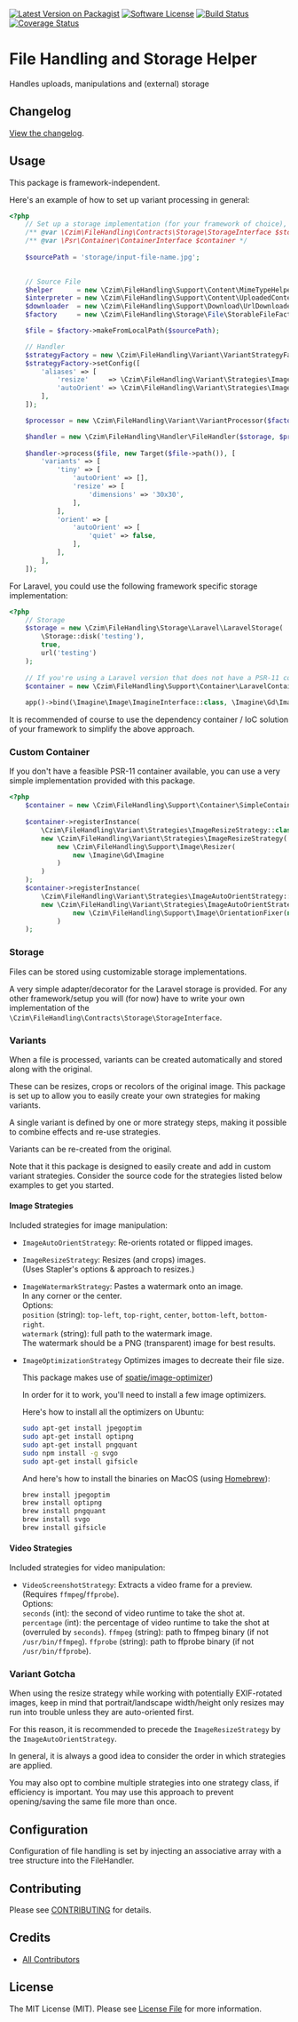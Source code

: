 [![Latest Version on Packagist][ico-version]][link-packagist]
[![Software License][ico-license]](LICENSE.md)
[![Build Status](https://travis-ci.org/czim/file-handling.svg?branch=master)](https://travis-ci.org/czim/file-handling)
[![Coverage Status](https://coveralls.io/repos/github/czim/file-handling/badge.svg?branch=master)](https://coveralls.io/github/czim/file-handling?branch=master)


# File Handling and Storage Helper

Handles uploads, manipulations and (external) storage


## Changelog

[View the changelog](CHANGELOG.md).


## Usage

This package is framework-independent.

Here's an example of how to set up variant processing in general:

```php
<?php
    // Set up a storage implementation (for your framework of choice), and a PSR-11 container implementation.
    /** @var \Czim\FileHandling\Contracts\Storage\StorageInterface $storage */
    /** @var \Psr\Container\ContainerInterface $container */
    
    $sourcePath = 'storage/input-file-name.jpg';
    

    // Source File
    $helper      = new \Czim\FileHandling\Support\Content\MimeTypeHelper;
    $interpreter = new \Czim\FileHandling\Support\Content\UploadedContentInterpreter;
    $downloader  = new \Czim\FileHandling\Support\Download\UrlDownloader($helper);
    $factory     = new \Czim\FileHandling\Storage\File\StorableFileFactory($helper, $interpreter, $downloader);

    $file = $factory->makeFromLocalPath($sourcePath);

    // Handler
    $strategyFactory = new \Czim\FileHandling\Variant\VariantStrategyFactory($container);
    $strategyFactory->setConfig([
        'aliases' => [
            'resize'     => \Czim\FileHandling\Variant\Strategies\ImageResizeStrategy::class,
            'autoOrient' => \Czim\FileHandling\Variant\Strategies\ImageAutoOrientStrategy::class,
        ],
    ]);

    $processor = new \Czim\FileHandling\Variant\VariantProcessor($factory, $strategyFactory);

    $handler = new \Czim\FileHandling\Handler\FileHandler($storage, $processor);
    
    $handler->process($file, new Target($file->path()), [
        'variants' => [
            'tiny' => [
                'autoOrient' => [],
                'resize' => [
                    'dimensions' => '30x30',
                ],
            ],
            'orient' => [
                'autoOrient' => [
                    'quiet' => false,
                ],
            ],
        ],
    ]);
``` 

For Laravel, you could use the following framework specific storage implementation:

```php
<?php
    // Storage
    $storage = new \Czim\FileHandling\Storage\Laravel\LaravelStorage(
        \Storage::disk('testing'),
        true,
        url('testing')
    );
   
    // If you're using a Laravel version that does not have a PSR-11 compliant container yet:
    $container = new \Czim\FileHandling\Support\Container\LaravelContainerDecorator(app());
    
    app()->bind(\Imagine\Image\ImagineInterface::class, \Imagine\Gd\Imagine::class);
```

It is recommended of course to use the dependency container / IoC solution of your framework to simplify the above approach.


### Custom Container 

If you don't have a feasible PSR-11 container available, you can use a very simple implementation provided with this package.

```php
<?php
    $container = new \Czim\FileHandling\Support\Container\SimpleContainer;
    
    $container->registerInstance(
        \Czim\FileHandling\Variant\Strategies\ImageResizeStrategy::class,
        new \Czim\FileHandling\Variant\Strategies\ImageResizeStrategy(
            new \Czim\FileHandling\Support\Image\Resizer(
                new \Imagine\Gd\Imagine
            )
        )
    );
    $container->registerInstance(
        \Czim\FileHandling\Variant\Strategies\ImageAutoOrientStrategy::class,
        new \Czim\FileHandling\Variant\Strategies\ImageAutoOrientStrategy(
                new \Czim\FileHandling\Support\Image\OrientationFixer(new \Imagine\Gd\Imagine)
            )
    );
```


### Storage

Files can be stored using customizable storage implementations.

A very simple adapter/decorator for the Laravel storage is provided.
For any other framework/setup you will (for now) have to write your own implementation of the `\Czim\FileHandling\Contracts\Storage\StorageInterface`.  


### Variants

When a file is processed, variants can be created automatically and stored along with the original.

These can be resizes, crops or recolors of the original image.
This package is set up to allow you to easily create your own strategies for making variants.

A single variant is defined by one or more strategy steps, making it possible to combine effects and re-use strategies.

Variants can be re-created from the original.


Note that it this package is designed to easily create and add in custom variant strategies. Consider the source code for the strategies listed below examples to get you started.


#### Image Strategies

Included strategies for image manipulation:

- `ImageAutoOrientStrategy`: Re-orients rotated or flipped images.

- `ImageResizeStrategy`: Resizes (and crops) images.  
    (Uses Stapler's options & approach to resizes.)

- `ImageWatermarkStrategy`: Pastes a watermark onto an image.  
    In any corner or the center.  
    Options:  
    `position` (string): `top-left`, `top-right`, `center`, `bottom-left`, `bottom-right`.  
    `watermark` (string): full path to the watermark image.  
    The watermark should be a PNG (transparent) image for best results. 

- `ImageOptimizationStrategy` Optimizes images to decreate their file size.

    This package makes use of [spatie/image-optimizer](https://github.com/spatie/image-optimizer/))

    In order for it to work, you'll need to install a few image optimizers.

    Here's how to install all the optimizers on Ubuntu:

    ```bash
    sudo apt-get install jpegoptim
    sudo apt-get install optipng
    sudo apt-get install pngquant
    sudo npm install -g svgo
    sudo apt-get install gifsicle
    ```

    And here's how to install the binaries on MacOS (using [Homebrew](https://brew.sh/)):

    ```bash
    brew install jpegoptim
    brew install optipng
    brew install pngquant
    brew install svgo
    brew install gifsicle
    ```



#### Video Strategies

Included strategies for video manipulation:

- `VideoScreenshotStrategy`: Extracts a video frame for a preview.  
    (Requires `ffmpeg`/`ffprobe`).  
    Options:  
    `seconds` (int): the second of video runtime to take the shot at.  
    `percentage` (int): the percentage of video runtime to take the shot at (overruled by `seconds`).
    `ffmpeg` (string): path to ffmpeg binary (if not `/usr/bin/ffmpeg`).
    `ffprobe` (string): path to ffprobe binary (if not `/usr/bin/ffprobe`).  

 
### Variant Gotcha

When using the resize strategy while working with potentially EXIF-rotated images, keep in mind that portrait/landscape width/height only resizes may run into trouble unless they are auto-oriented first.

For this reason, it is recommended to precede the `ImageResizeStrategy` by the `ImageAutoOrientStrategy`.

In general, it is always a good idea to consider the order in which strategies are applied.

You may also opt to combine multiple strategies into one strategy class, if efficiency is important. You may use this approach to prevent opening/saving the same file more than once.

 
## Configuration

Configuration of file handling is set by injecting an associative array with a tree structure into the FileHandler.



## Contributing

Please see [CONTRIBUTING](CONTRIBUTING.md) for details.


## Credits

- [All Contributors][link-contributors]

## License

The MIT License (MIT). Please see [License File](LICENSE.md) for more information.

[ico-version]: https://img.shields.io/packagist/v/czim/file-handling.svg?style=flat-square
[ico-license]: https://img.shields.io/badge/license-MIT-brightgreen.svg?style=flat-square
[ico-downloads]: https://img.shields.io/packagist/dt/czim/file-handling.svg?style=flat-square

[link-packagist]: https://packagist.org/packages/czim/file-handling
[link-downloads]: https://packagist.org/packages/czim/file-handling
[link-author]: https://github.com/czim
[link-contributors]: ../../contributors
